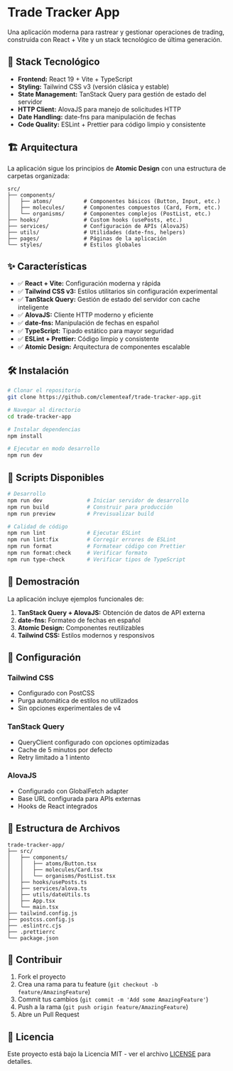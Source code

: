 # Trade Tracker App

Una aplicación moderna para rastrear y gestionar operaciones de trading, construida con React + Vite y un stack tecnológico de última generación.

## 🚀 Stack Tecnológico

- **Frontend:** React 19 + Vite + TypeScript
- **Styling:** Tailwind CSS v3 (versión clásica y estable)
- **State Management:** TanStack Query para gestión de estado del servidor
- **HTTP Client:** AlovaJS para manejo de solicitudes HTTP
- **Date Handling:** date-fns para manipulación de fechas
- **Code Quality:** ESLint + Prettier para código limpio y consistente

## 🏗️ Arquitectura

La aplicación sigue los principios de **Atomic Design** con una estructura de carpetas organizada:

```
src/
├── components/
│   ├── atoms/          # Componentes básicos (Button, Input, etc.)
│   ├── molecules/      # Componentes compuestos (Card, Form, etc.)
│   └── organisms/      # Componentes complejos (PostList, etc.)
├── hooks/              # Custom hooks (usePosts, etc.)
├── services/           # Configuración de APIs (AlovaJS)
├── utils/              # Utilidades (date-fns, helpers)
├── pages/              # Páginas de la aplicación
└── styles/             # Estilos globales
```

## ✨ Características

- ✅ **React + Vite:** Configuración moderna y rápida
- ✅ **Tailwind CSS v3:** Estilos utilitarios sin configuración experimental
- ✅ **TanStack Query:** Gestión de estado del servidor con cache inteligente
- ✅ **AlovaJS:** Cliente HTTP moderno y eficiente
- ✅ **date-fns:** Manipulación de fechas en español
- ✅ **TypeScript:** Tipado estático para mayor seguridad
- ✅ **ESLint + Prettier:** Código limpio y consistente
- ✅ **Atomic Design:** Arquitectura de componentes escalable

## 🛠️ Instalación

```bash
# Clonar el repositorio
git clone https://github.com/clementeaf/trade-tracker-app.git

# Navegar al directorio
cd trade-tracker-app

# Instalar dependencias
npm install

# Ejecutar en modo desarrollo
npm run dev
```

## 📝 Scripts Disponibles

```bash
# Desarrollo
npm run dev              # Iniciar servidor de desarrollo
npm run build            # Construir para producción
npm run preview          # Previsualizar build

# Calidad de código
npm run lint             # Ejecutar ESLint
npm run lint:fix         # Corregir errores de ESLint
npm run format           # Formatear código con Prettier
npm run format:check     # Verificar formato
npm run type-check       # Verificar tipos de TypeScript
```

## 🎯 Demostración

La aplicación incluye ejemplos funcionales de:

1. **TanStack Query + AlovaJS:** Obtención de datos de API externa
2. **date-fns:** Formateo de fechas en español
3. **Atomic Design:** Componentes reutilizables
4. **Tailwind CSS:** Estilos modernos y responsivos

## 🔧 Configuración

### Tailwind CSS
- Configurado con PostCSS
- Purga automática de estilos no utilizados
- Sin opciones experimentales de v4

### TanStack Query
- QueryClient configurado con opciones optimizadas
- Cache de 5 minutos por defecto
- Retry limitado a 1 intento

### AlovaJS
- Configurado con GlobalFetch adapter
- Base URL configurada para APIs externas
- Hooks de React integrados

## 📁 Estructura de Archivos

```
trade-tracker-app/
├── src/
│   ├── components/
│   │   ├── atoms/Button.tsx
│   │   ├── molecules/Card.tsx
│   │   └── organisms/PostList.tsx
│   ├── hooks/usePosts.ts
│   ├── services/alova.ts
│   ├── utils/dateUtils.ts
│   ├── App.tsx
│   └── main.tsx
├── tailwind.config.js
├── postcss.config.js
├── .eslintrc.cjs
├── .prettierrc
└── package.json
```

## 🤝 Contribuir

1. Fork el proyecto
2. Crea una rama para tu feature (`git checkout -b feature/AmazingFeature`)
3. Commit tus cambios (`git commit -m 'Add some AmazingFeature'`)
4. Push a la rama (`git push origin feature/AmazingFeature`)
5. Abre un Pull Request

## 📄 Licencia

Este proyecto está bajo la Licencia MIT - ver el archivo [LICENSE](LICENSE) para detalles.
